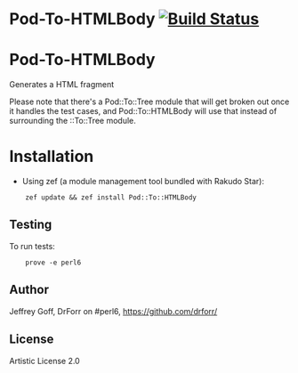 # Pod-To-HTMLBody [![Build Status](https://secure.travis-ci.org/drforr/perl6-Pod-To-HTMLBody.svg?branch=master)](http://travis-ci.org/drforr/perl6-Pod-To-HTMLBody)
Pod-To-HTMLBody
=======

Generates a HTML <body/> fragment

Please note that there's a Pod::To::Tree module that will get broken out once
it handles the test cases, and Pod::To::HTMLBody will use that instead of
surrounding the ::To::Tree module.

Installation
============

* Using zef (a module management tool bundled with Rakudo Star):

```
    zef update && zef install Pod::To::HTMLBody
```

## Testing

To run tests:

```
    prove -e perl6
```

## Author

Jeffrey Goff, DrForr on #perl6, https://github.com/drforr/

## License

Artistic License 2.0
